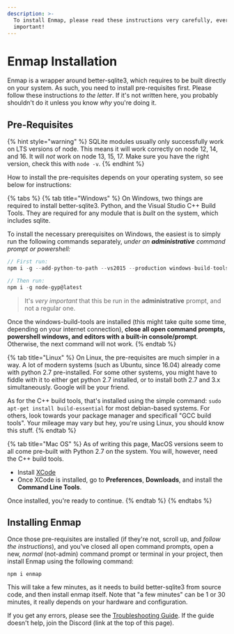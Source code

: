 ```yaml
---
description: >-
  To install Enmap, please read these instructions very carefully, every word is
  important!
---
```


# Enmap Installation

Enmap is a wrapper around better-sqlite3, which requires to be built directly on your system. As such, you need to install pre-requisites first. Please follow these instructions _to the letter_. If it's not written here, you probably shouldn't do it unless you know _why_ you're doing it.

## Pre-Requisites

{% hint style="warning" %}
SQLite modules usually only successfully work on LTS versions of node. This means it will work correctly on node 12, 14, and 16. It will _not_ work on node 13, 15, 17. Make sure you have the right version, check this with `node -v`.
{% endhint %}

How to install the pre-requisites depends on your operating system, so see below for instructions:

{% tabs %}
{% tab title="Windows" %}
On Windows, two things are required to install better-sqlite3. Python, and the Visual Studio C++ Build Tools. They are required for any module that is _built_ on the system, which includes sqlite.

To install the necessary prerequisites on Windows, the easiest is to simply run the following commands separately, _under an **administrative** command prompt or powershell:_

```javascript
// First run:
npm i -g --add-python-to-path --vs2015 --production windows-build-tools

// Then run:
npm i -g node-gyp@latest
```

> It's _very important_ that this be run in the **administrative** prompt, and not a regular one.

Once the windows-build-tools are installed \(this might take quite some time, depending on your internet connection\), **close all open command prompts, powershell windows, and editors with a built-in console/prompt**. Otherwise, the next command will not work.
{% endtab %}

{% tab title="Linux" %}
On Linux, the pre-requisites are much simpler in a way. A lot of modern systems \(such as Ubuntu, since 16.04\) already come with python 2.7 pre-installed. For some other systems, you might have to fiddle with it to either get python 2.7 installed, or to install both 2.7 and 3.x simultaneously. Google will be your friend.

As for the C++ build tools, that's installed using the simple command: `sudo apt-get install build-essential` for most debian-based systems. For others, look towards your package manager and specificall "GCC build tools". Your mileage may vary but hey, you're using Linux, you should know this stuff.
{% endtab %}

{% tab title="Mac OS" %}
As of writing this page, MacOS versions seem to all come pre-built with Python 2.7 on the system. You will, however, need the C++ build tools.

* Install [XCode](https://developer.apple.com/xcode/download/)
* Once XCode is installed, go to **Preferences**, **Downloads**, and install the **Command Line Tools**.

Once installed, you're ready to continue.
{% endtab %}
{% endtabs %}

## Installing Enmap

Once those pre-requisites are installed \(if they're not, scroll up, and _follow the instructions_\), and you've closed all open command prompts, open a new, _normal_ \(not-admin\) command prompt or terminal in your project, then install Enmap using the following command:

```text
npm i enmap
```

This will take a few minutes, as it needs to build better-sqlite3 from source code, and then install enmap itself.  Note that "a few minutes" can be 1 or 30 minutes, it really depends on your hardware and configuration.

If you get any errors, please see the [Troubleshooting Guide](troubleshooting-guide.md). If the guide doesn't help, join the Discord \(link at the top of this page\).


